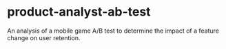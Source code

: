 # product-analyst-ab-test
An analysis of a mobile game A/B test to determine the impact of a feature change on user retention.
